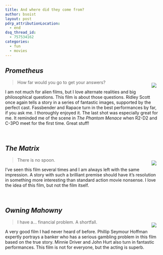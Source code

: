 ```yaml
---
title: And where did they come from?
author: bsoist
layout: post
pdrp_attributionLocation:
  - end
dsq_thread_id:
  - 757534162
categories:
  - fun
  - movies
---
```

## *Prometheus*

<div style="float:right;padding:10px;">
  <a href="http://www.amazon.com/gp/product/B0085Z8F4A/ref=as_li_ss_il?ie=UTF8&#038;camp=1789&#038;creative=390957&#038;creativeASIN=B0085Z8F4A&#038;linkCode=as2&#038;tag=weifyoasme-20"><img border="0" src="http://ws.assoc-amazon.com/widgets/q?_encoding=UTF8&#038;ASIN=B0085Z8F4A&#038;Format=_SL110_&#038;ID=AsinImage&#038;MarketPlace=US&#038;ServiceVersion=20070822&#038;WS=1&#038;tag=weifyoasme-20" /></a><img src="http://www.assoc-amazon.com/e/ir?t=weifyoasme-20&#038;l=as2&#038;o=1&#038;a=B0085Z8F4A" width="1" height="1" border="0" alt="" style="border:none !important; margin:0px !important;" />
</div>

> How far would you go to get your answers?

I am not much for alien films, but I love alternate realities and big philosophical questions. This film is about those questions. Ridley Scott once again tells a story in a series of fantastic images, supported by the perfect cast. Fassbender and Rapace turn in the best performances by far, if you ask me. I thoroughly enjoyed it. The last shot was especially great for me. It reminded me of the scene in *The Phantom Menace* when R2-D2 and C-3PO meet for the first time. Great stuff!

<div style="clear:both;">
  &nbsp;
</div>

<img style="opacity: 0;position: absolute;top:0; left:0" src="http://ecx.images-amazon.com/images/I/41AsatgRF3L._SL500_AA300_.jpg" />

## *The Matrix*

<div style="float:right;padding:10px;">
  <a href="http://www.amazon.com/gp/product/B000HAB4KS/ref=as_li_ss_il?ie=UTF8&#038;camp=1789&#038;creative=390957&#038;creativeASIN=B000HAB4KS&#038;linkCode=as2&#038;tag=weifyoasme-20"><img border="0" src="http://ws.assoc-amazon.com/widgets/q?_encoding=UTF8&#038;ASIN=B000HAB4KS&#038;Format=_SL110_&#038;ID=AsinImage&#038;MarketPlace=US&#038;ServiceVersion=20070822&#038;WS=1&#038;tag=weifyoasme-20" /></a><img src="http://www.assoc-amazon.com/e/ir?t=weifyoasme-20&#038;l=as2&#038;o=1&#038;a=B000HAB4KS" width="1" height="1" border="0" alt="" style="border:none !important; margin:0px !important;" />
</div>

> There is no spoon.

I&#8217;ve seen this film several times and I am always left with the same impression. A story with such a brilliant premise should have it&#8217;s resolution in something more interesting than standard action movie nonsense. I love the idea of this film, but not the film itself.

<div style="clear:both;">
  &nbsp;
</div>

<img style="opacity: 0;position: absolute;top:0; left:0" src="http://ecx.images-amazon.com/images/I/51P8XvhWtyL._SX500_.jpg" />

## *Owning Mahowny*

<div style="float:right;padding:10px;">
  <a href="http://www.amazon.com/gp/product/B0000BXMZ8/ref=as_li_ss_il?ie=UTF8&#038;camp=1789&#038;creative=390957&#038;creativeASIN=B0000BXMZ8&#038;linkCode=as2&#038;tag=weifyoasme-20"><img border="0" src="http://ws.assoc-amazon.com/widgets/q?_encoding=UTF8&#038;ASIN=B0000BXMZ8&#038;Format=_SL110_&#038;ID=AsinImage&#038;MarketPlace=US&#038;ServiceVersion=20070822&#038;WS=1&#038;tag=weifyoasme-20" /></a><img src="http://www.assoc-amazon.com/e/ir?t=weifyoasme-20&#038;l=as2&#038;o=1&#038;a=B0000BXMZ8" width="1" height="1" border="0" alt="" style="border:none !important; margin:0px !important;" />
</div>

> I have a&#8230; financial problem. A shortfall.

A very good film I had never heard of before. Phillip Seymour Hoffman expertly portrays a banker who has a serious gambling problem in this film based on the true story. Minnie Driver and John Hurt also turn in fantastic performances. This film is not for everyone, but the acting is superb.

<div style="clear:both;">
  &nbsp;
</div>

<img style="opacity: 0;position: absolute;top:0; left:0" src="http://ecx.images-amazon.com/images/I/512VTAWJKTL._SL500_AA300_.jpg" />
